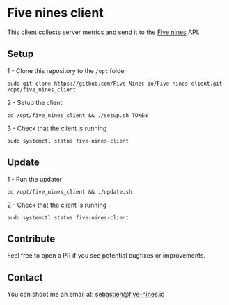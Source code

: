 # Five nines client

This client collects server metrics and send it to the [Five nines](https://five-nines.io) API.

## Setup

1 - Clone this repository to the `/opt` folder
```
sudo git clone https://github.com/Five-Nines-io/Five-nines-client.git /opt/five_nines_client
```

2 - Setup the client
```
cd /opt/five_nines_client && ./setup.sh TOKEN
```

3 - Check that the client is running
```
sudo systemctl status five-nines-client
```

## Update

1 - Run the updater
```
cd /opt/five_nines_client && ./update.sh
```

2 - Check that the client is running
```
sudo systemctl status five-nines-client
```

## Contribute

Feel free to open a PR if you see potential bugfixes or improvements.

## Contact

You can shoot me an email at: [sebastien@five-nines.io](mailto:sebastien@five-nines.io)
